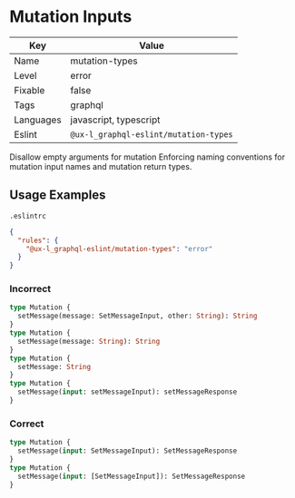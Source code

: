 # Mutation Inputs

| Key       | Value                                 |
| --------- | ------------------------------------- |
| Name      | mutation-types                        |
| Level     | error                                 |
| Fixable   | false                                 |
| Tags      | graphql                               |
| Languages | javascript, typescript                |
| Eslint    | `@ux-l_graphql-eslint/mutation-types` |

Disallow empty arguments for mutation Enforcing naming conventions for mutation input names and mutation return types.

## Usage Examples

`.eslintrc`

```json
{
  "rules": {
    "@ux-l_graphql-eslint/mutation-types": "error"
  }
}
```

### Incorrect

```graphql
type Mutation {
  setMessage(message: SetMessageInput, other: String): String
}
type Mutation {
  setMessage(message: String): String
}
type Mutation {
  setMessage: String
}
type Mutation {
  setMessage(input: setMessageInput): setMessageResponse
}
```

### Correct

```graphql
type Mutation {
  setMessage(input: SetMessageInput): SetMessageResponse
}
type Mutation {
  setMessage(input: [SetMessageInput]): SetMessageResponse
}
```
